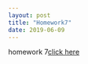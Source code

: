 ```yaml
---
layout: post
title: "Homework7"
date: 2019-06-09
---
```

homework 7[click here]({{site.baseurl}}/assets/hw7.pdf)
